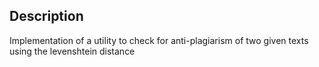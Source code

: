 ## Description

Implementation of a utility to check for anti-plagiarism of two given texts using the levenshtein distance